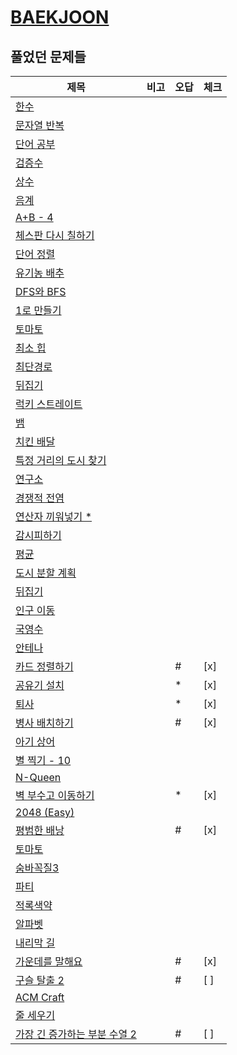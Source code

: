 # [BAEKJOON](https://www.acmicpc.net/)

## 풀었던 문제들

|제목|비고|오답|체크|
|---|---|---|---|
|[한수](./log/1065.md)||||
|[문자열 반복](./log/2675.md)||||
|[단어 공부](./log/1157.md)||||
|[검증수](./log/2475.md)||||
|[상수](./log/2908.md)||||
|[음계](./log/2920.md)||||
|[A+B - 4](./log/10951.md)||||
|[체스판 다시 칠하기](./log/1018.md)||||
|[단어 정렬](./log/1181.md)||||
|[유기농 배추](./log/1012.md)||||
|[DFS와 BFS](./log/1260.md)||||
|[1로 만들기](./log/1463.md)||||
|[토마토](./log/7576.md)||||
|[최소 힙](./log/1927.md)||||
|[최단경로](./log/1753.md)||||
|[뒤집기](./log/1439.md)||||
|[럭키 스트레이트](./log/18406.md)||||
|[뱀](./log/3190.md)||||
|[치킨 배달](./log/15686.md)||||
|[특정 거리의 도시 찾기](./log/18352.md)||||
|[연구소](./log/14502.md)||||
|[경쟁적 전염](./log/18405.md)||||
|[연산자 끼워넣기 \*](./log/14888.md)||||
|[감시피하기](./log/18428.md)||||
|[평균](./log/1546.md)||||
|[도시 분할 계획](./log/1647.md)||||
|[뒤집기](./log/1439.md)||||
|[인구 이동](./log/16234.md)||||
|[국영수](./log/10825.md)||||
|[안테나](./log/18310.md)||||
|[카드 정렬하기](./log/1715.md)||\#|[x]|
|[공유기 설치](./log/2110.md)||\*|[x]|
|[퇴사](./log/14501.md)||\*|[x]|
|[병사 배치하기](./log/18353.md)||\#|[x]|
|[아기 상어](./log/16236.md)||||
|[별 찍기 - 10](./log/2447.md)||||
|[N-Queen](./log/9663.md)||||
|[벽 부수고 이동하기](./log/2206.md)||\*|[x]|
|[2048 (Easy)](./log/12100.md)||||
|[평범한 배낭](./log/12865.md)||\#|[x]|
|[토마토](./log/7569.md)||||
|[숨바꼭질3](./log/13549.md)||||
|[파티](./log/1238.md)||||
|[적록색약](./log/10026.md)||||
|[알파벳](./log/1987.md)||||
|[내리막 길](./log/1520.md)||||
|[가운데를 말해요](./log/1655.md)||\#|[x]|
|[구슬 탈출 2](./log/13460.md)||\#|[ ]|
|[ACM Craft](./log/1005.md)||||
|[줄 세우기](./log/2252.md)||||
|[가장 긴 증가하는 부분 수열 2](./log/12015.md)||\#|[ ]|
